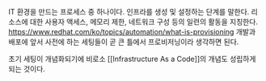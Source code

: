 IT 환경을 만드는 프로세스 중 하나이다.
인프라를 생성 및 설정하는 단계를 말한다. 
리소스에 대한 사용자 액세스, 메모리 제한, 네트워크 구성 등의 일련의 활동을 지칭한다. 
https://www.redhat.com/ko/topics/automation/what-is-provisioning
개발과 배포에 앞서 사전에 하는 세팅들이 곧 큰 틀에서 프로비저닝이라 생각하면 된다.

초기 세팅이 개념화되기에 비로소 [[Infrastructure As a Code]]의 개념도 성립하게 되는 것이다. 